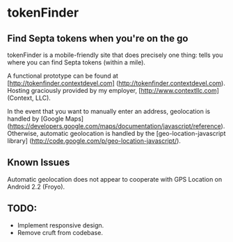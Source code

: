 # tokenFinder #
## Find Septa tokens when you're on the go ##

tokenFinder is a mobile-friendly site that does precisely one thing: tells you where you can find Septa tokens (within a mile).

A functional prototype can be found at [http://tokenfinder.contextdevel.com] (http://tokenfinder.contextdevel.com). Hosting graciously provided by my employer, [http://www.contextllc.com] (Context, LLC).

In the event that you want to manually enter an address, geolocation is handled by [Google Maps] (https://developers.google.com/maps/documentation/javascript/reference). Otherwise, automatic geolocation is handled by the [geo-location-javascript library] (http://code.google.com/p/geo-location-javascript/). 

## Known Issues
Automatic geolocation does not appear to cooperate with GPS Location on Android 2.2 (Froyo).

## TODO:
* Implement responsive design.
* Remove cruft from codebase.